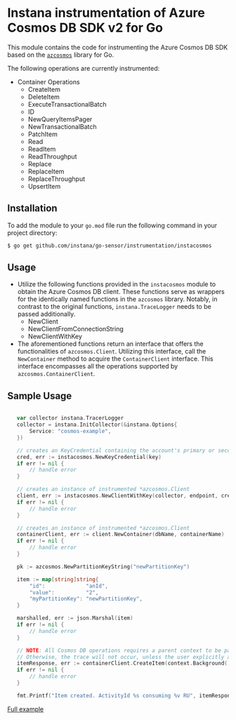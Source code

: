 # Instana instrumentation of Azure Cosmos DB SDK v2 for Go

This module contains the code for instrumenting the Azure Cosmos DB SDK based on the [`azcosmos`](https://github.com/Azure/azure-sdk-for-go/tree/main/sdk/data/azcosmos) library for Go.

The following operations are currently instrumented:

* Container Operations
   * CreateItem
   * DeleteItem
   * ExecuteTransactionalBatch
   * ID
   * NewQueryItemsPager
   * NewTransactionalBatch
   * PatchItem
   * Read
   * ReadItem
   * ReadThroughput
   * Replace
   * ReplaceItem
   * ReplaceThroughput
   * UpsertItem

Installation
------------

To add the module to your `go.mod` file run the following command in your project directory:

```bash
$ go get github.com/instana/go-sensor/instrumentation/instacosmos
```

Usage
------

- Utilize the following functions provided in the `instacosmos` module to obtain the Azure Cosmos DB client. These functions serve as wrappers for the identically named functions in the `azcosmos` library. Notably, in contrast to the original functions, `instana.TraceLogger` needs to be passed additionally.
    - NewClient
    - NewClientFromConnectionString
    - NewClientWithKey
- The aforementioned functions return an interface that offers the functionalities of `azcosmos.Client`. Utilizing this interface, call the `NewContainer` method to acquire the `ContainerClient` interface. This interface encompasses all the operations supported by `azcosmos.ContainerClient`.   

Sample Usage
------------
 ```go

    var collector instana.TracerLogger
	collector = instana.InitCollector(&instana.Options{
		Service: "cosmos-example",
	})

    // creates an KeyCredential containing the account's primary or secondary key.
	cred, err := instacosmos.NewKeyCredential(key)
	if err != nil {
		// handle error
	}

    // creates an instance of instrumented *azcosmos.Client
	client, err := instacosmos.NewClientWithKey(collector, endpoint, cred, &azcosmos.ClientOptions{})
	if err != nil {
		// handle error
	}

	// creates an instance of instrumented *azcosmos.Client
	containerClient, err := client.NewContainer(dbName, containerName)
	if err != nil {
		// handle error
	}

	pk := azcosmos.NewPartitionKeyString("newPartitionKey")

	item := map[string]string{
		"id":             "anId",
		"value":          "2",
		"myPartitionKey": "newPartitionKey",
	}

	marshalled, err := json.Marshal(item)
	if err != nil {
		// handle error
	}

	// NOTE: All Cosmos DB operations requires a parent context to be passed in. 
	// Otherwise, the trace will not occur, unless the user explicitly allows opt-in exit spans without an entry span.
	itemResponse, err := containerClient.CreateItem(context.Background(), pk, marshalled, nil)
	if err != nil {
        // handle error
	}

	fmt.Printf("Item created. ActivityId %s consuming %v RU", itemResponse.ActivityID, itemResponse.RequestCharge) 
```
[Full example][fullExample]

[fullExample]: ../../example/cosmos/main.go
